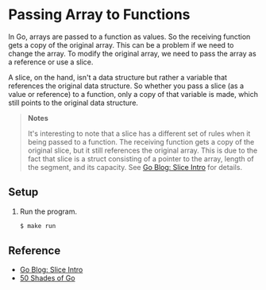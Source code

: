 # Passing Array to Functions

In Go, arrays are passed to a function as values. So the receiving function gets a copy of the original array. This can be a problem if we need to change the array. To modify the original array, we need to pass the array as a reference or use a slice.

A slice, on the hand, isn't a data structure but rather a variable that references the original data structure. So whether you pass a slice (as a value or reference) to a function, only a copy of that variable is made, which still points to the original data structure.

> **Notes**
>
> It's interesting to note that a slice has a different set of rules when it being passed to a function. The receiving function gets a copy of the original slice, but it still references the original array. This is due to the fact that slice is a struct consisting of a pointer to the array, length of the segment, and its capacity. See [Go Blog: Slice Intro](https://blog.golang.org/slices-intro) for details.

## Setup

1. Run the program.

   ```bash
   $ make run
   ```

## Reference

* [Go Blog: Slice Intro](https://blog.golang.org/slices-intro)
* [50 Shades of Go](http://devs.cloudimmunity.com/gotchas-and-common-mistakes-in-go-golang/)


